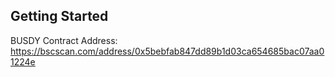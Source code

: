 ## Getting Started
BUSDY Contract Address: https://bscscan.com/address/0x5bebfab847dd89b1d03ca654685bac07aa01224e
